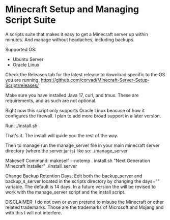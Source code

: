 # Minecraft Setup and Managing Script Suite

A scripts suite that makes it easy to get a Minecraft server up within minutes. And manage without headaches, including backups.

Supported OS:
- Ubuntu Server
- Oracle Linux

Check the Releases tab for the latest release to download specific to the OS you are running.
https://github.com/corvad/Minecraft-Server-Setup-Script/releases/

Make sure you have installed Java 17, curl, and tmux. These are requirements, and as such are not optional.

Right now this script only supports Oracle Linux beacuse of how it configures the firewall. I plan to add more broad support in a later version.

Run:
./install.sh

That's it. The install will guide you the rest of the way.

Then to manage run the manage_server file in your main minecraft server directory (where the server.jar is) like so:
./manage_server

Makeself Command:
makeself --notemp . install.sh "Next Generation Minecraft Installer" ./install_server

Change Backup Retention Days:
Edit both the backup_server and backup_s_server located in the scripts directory by changing the days="" variable. The default is 14 days. In a future version the will be revised to work with the manage_server script and the install script.


DISCLAIMER: I do not own or even pretend to misuse the Minecraft or other related trademarks. Those are the trademarks of Microsoft and Mojang and with this I will not interfere.
